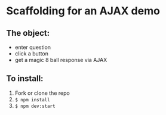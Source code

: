 # Scaffolding for an AJAX demo
## The object:
- enter question
- click a button
- get a magic 8 ball response via AJAX

## To install:

1. Fork or clone the repo
2. `$ npm install`
5. `$ npm dev:start`
